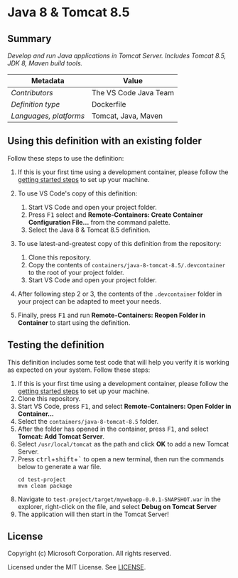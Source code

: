 # Java 8 & Tomcat 8.5

## Summary

*Develop and run Java applications in Tomcat Server. Includes Tomcat 8.5, JDK 8, Maven build tools.*

| Metadata | Value |  
|----------|-------|
| *Contributors* | The VS Code Java Team |
| *Definition type* | Dockerfile |
| *Languages, platforms* | Tomcat, Java, Maven |

## Using this definition with an existing folder

Follow these steps to use the definition:

1. If this is your first time using a development container, please follow the [getting started steps](https://aka.ms/vscode-remote/containers/getting-started) to set up your machine.

2. To use VS Code's copy of this definition:
   1. Start VS Code and open your project folder.
   2. Press <kbd>F1</kbd> select and **Remote-Containers: Create Container Configuration File...** from the command palette.
   3. Select the Java 8 & Tomcat 8.5 definition.

3. To use latest-and-greatest copy of this definition from the repository:
   1. Clone this repository.
   2. Copy the contents of `containers/java-8-tomcat-8.5/.devcontainer` to the root of your project folder.
   3. Start VS Code and open your project folder.

4. After following step 2 or 3, the contents of the `.devcontainer` folder in your project can be adapted to meet your needs.

5. Finally, press <kbd>F1</kbd> and run **Remote-Containers: Reopen Folder in Container** to start using the definition.

## Testing the definition

This definition includes some test code that will help you verify it is working as expected on your system. Follow these steps:

1. If this is your first time using a development container, please follow the [getting started steps](https://aka.ms/vscode-remote/containers/getting-started) to set up your machine.
2. Clone this repository.
3. Start VS Code, press <kbd>F1</kbd>, and select **Remote-Containers: Open Folder in Container...**
4. Select the `containers/java-8-tomcat-8.5` folder.
5. After the folder has opened in the container, press <kbd>F1</kbd>, and select **Tomcat: Add Tomcat Server**.
6. Select `/usr/local/tomcat` as the path and click **OK** to add a new Tomcat Server.
7. Press <kbd>ctrl</kbd>+<kbd>shift</kbd>+<kbd>`</kbd> to open a new terminal, then run the commands below to generate a war file.
    ```
    cd test-project
    mvn clean package
    ```
8. Navigate to `test-project/target/mywebapp-0.0.1-SNAPSHOT.war` in the explorer, right-click on the file, and select **Debug on Tomcat Server**
9. The application will then start in the Tomcat Server!

## License

Copyright (c) Microsoft Corporation. All rights reserved.

Licensed under the MIT License. See [LICENSE](https://github.com/Microsoft/vscode-dev-containers/blob/master/LICENSE).
